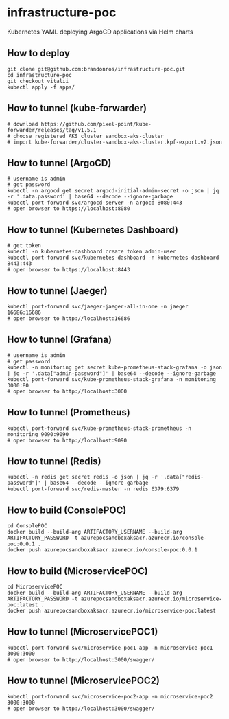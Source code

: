 # infrastructure-poc
Kubernetes YAML deploying ArgoCD applications via Helm charts

## How to deploy

```shell
git clone git@github.com:brandonros/infrastructure-poc.git
cd infrastructure-poc
git checkout vitalii
kubectl apply -f apps/
```

## How to tunnel (kube-forwarder)

```shell
# download https://github.com/pixel-point/kube-forwarder/releases/tag/v1.5.1
# choose registered AKS cluster sandbox-aks-cluster
# import kube-forwarder/cluster-sandbox-aks-cluster.kpf-export.v2.json
```

## How to tunnel (ArgoCD)

```shell
# username is admin
# get password
kubectl -n argocd get secret argocd-initial-admin-secret -o json | jq -r '.data.password' | base64 --decode --ignore-garbage
kubectl port-forward svc/argocd-server -n argocd 8080:443
# open browser to https://localhost:8080
```

## How to tunnel (Kubernetes Dashboard)

```shell
# get token
kubectl -n kubernetes-dashboard create token admin-user
kubectl port-forward svc/kubernetes-dashboard -n kubernetes-dashboard 8443:443
# open browser to https://localhost:8443
```

## How to tunnel (Jaeger)

```shell
kubectl port-forward svc/jaeger-jaeger-all-in-one -n jaeger 16686:16686
# open browser to http://localhost:16686
```

## How to tunnel (Grafana)

```shell
# username is admin
# get password
kubectl -n monitoring get secret kube-prometheus-stack-grafana -o json | jq -r '.data["admin-password"]' | base64 --decode --ignore-garbage
kubectl port-forward svc/kube-prometheus-stack-grafana -n monitoring 3000:80
# open browser to http://localhost:3000
```

## How to tunnel (Prometheus)

```shell
kubectl port-forward svc/kube-prometheus-stack-prometheus -n monitoring 9090:9090
# open browser to http://localhost:9090
```

## How to tunnel (Redis)

```shell
kubectl -n redis get secret redis -o json | jq -r '.data["redis-password"]' | base64 --decode --ignore-garbage
kubectl port-forward svc/redis-master -n redis 6379:6379
```

## How to build (ConsolePOC)

```shell
cd ConsolePOC
docker build --build-arg ARTIFACTORY_USERNAME --build-arg ARTIFACTORY_PASSWORD -t azurepocsandboxaksacr.azurecr.io/console-poc:0.0.1 .
docker push azurepocsandboxaksacr.azurecr.io/console-poc:0.0.1
 ```

## How to build (MicroservicePOC)

```shell
cd MicroservicePOC
docker build --build-arg ARTIFACTORY_USERNAME --build-arg ARTIFACTORY_PASSWORD -t azurepocsandboxaksacr.azurecr.io/microservice-poc:latest .
docker push azurepocsandboxaksacr.azurecr.io/microservice-poc:latest
```

## How to tunnel (MicroservicePOC1)

```shell
kubectl port-forward svc/microservice-poc1-app -n microservice-poc1 3000:3000
# open browser to http://localhost:3000/swagger/
```

## How to tunnel (MicroservicePOC2)

```shell
kubectl port-forward svc/microservice-poc2-app -n microservice-poc2 3000:3000
# open browser to http://localhost:3000/swagger/
```
